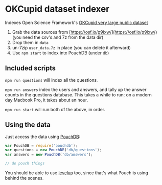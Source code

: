 # OKCupid dataset indexer

Indexes Open Science Framework's [OKCupid very large public dataset](https://osf.io/p9ixw/)

1. Grab the data sources from [https://osf.io/p9ixw/](https://osf.io/p9ixw/) (you need the csv's and 7z from the data dir)
2. Drop them in `data`
3. un-7zip `user_data.7z` in place (you can delete it afterward)
4. Use `npm start` to index into PouchDB (under `db`)

## Included scripts

`npm run questions` will index all the questions.

`npm run answers` index the users and answers, and tally up the answer counts in the questions database. This takes a while to run; on a modern day Macbook Pro, it takes about an hour.

`npm run start` will run both of the above, in order.

## Using the data

Just access the data using [PouchDB](https://github.com/pouchdb/pouchdb):

```js
var PouchDB = require('pouchdb');
var questions = new PouchDB('db/questions');
var answers = new PouchDB('db/answers');

// do pouch things
```

You should be able to use [levelup](https://github.com/Level/levelup) too, since that's what Pouch is using behind the scenes.